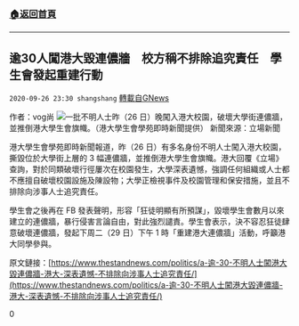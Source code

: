 ###  [:house:返回首頁](https://github.com/ourhimalayas/txt)
---

## 逾30人闖港大毀連儂牆　校方稱不排除追究責任　學生會發起重建行動
`2020-09-26 23:30 shangshang` [轉載自GNews](https://gnews.org/zh-hant/385348/)

作者：vog尚
![]()![](https://s3.amazonaws.com/gnews-media-offload/wp-content/uploads/2020/09/26232326/04006302-D56D-4D0C-A019-48F477A94C70.jpeg)一批不明人士昨（26 日）晚闖入港大校園，破壞大學街連儂牆，並推倒港大學生會旗幟。（港大學生會學苑即時新聞提供）
新聞來源：立場新聞

港大學生會學苑即時新聞報道，昨（26 日）有多名身份不明人士闖入港大校園，撕毀位於大學街上層的 3 幅連儂牆，並推倒港大學生會旗幟。港大回覆《立場》查詢，對於同類破壞行徑屢次在校園發生，大學深表遺憾，強調任何組織或人士都不應擅自破壞校園設施及陳設物；大學正檢視事件及校園管理和保安措施，並且不排除向涉事人士追究責任。

學生會之後再在 FB 發表聲明，形容「狂徒明顯有所預謀」，毀壞學生會數月以來建立的連儂牆，暴行侵害言論自由，對此強烈譴責。學生會表示，決不容忍狂徒肆意破壞連儂牆，發起下周二（29 日）下午 1 時「重建港大連儂牆」活動，呼籲港大同學參與。

原文鏈接：[https://www.thestandnews.com/politics/a-逾-30-不明人士闖港大毀連儂牆-港大-深表遺憾-不排除向涉事人士追究責任/](https://www.thestandnews.com/politics/a-逾-30-不明人士闖港大毀連儂牆-港大-深表遺憾-不排除向涉事人士追究責任/)

0
